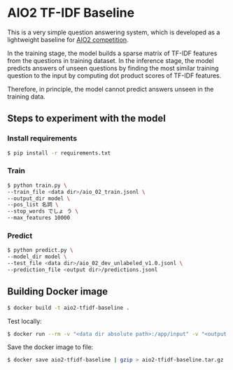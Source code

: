 # AIO2 TF-IDF Baseline

This is a very simple question answering system, which is developed as a lightweight baseline for [AIO2 competition](https://sites.google.com/view/project-aio/competition2).

In the training stage, the model builds a sparse matrix of TF-IDF features from the questions in training dataset.
In the inference stage, the model predicts answers of unseen questions by finding the most similar training question to the input by computing dot product scores of TF-IDF features.

Therefore, in principle, the model cannot predict answers unseen in the training data.

## Steps to experiment with the model

### Install requirements

```sh
$ pip install -r requirements.txt
```

### Train

```sh
$ python train.py \
--train_file <data dir>/aio_02_train.jsonl \
--output_dir model \
--pos_list 名詞 \
--stop_words でしょ う \
--max_features 10000
```

### Predict

```sh
$ python predict.py \
--model_dir model \
--test_file <data dir>/aio_02_dev_unlabeled_v1.0.jsonl \
--prediction_file <output dir>/predictions.jsonl
```

## Building Docker image

```sh
$ docker build -t aio2-tfidf-baseline .
```

Test locally:

```sh
$ docker run --rm -v "<data dir absolute path>:/app/input" -v "<output dir absolute path>:/app/output" aio2-tfidf-baseline bash ./submission.sh input/aio_02_dev_unlabeled_v1.0.jsonl output/predictions.jsonl
```

Save the docker image to file:

```sh
$ docker save aio2-tfidf-baseline | gzip > aio2-tfidf-baseline.tar.gz
```
